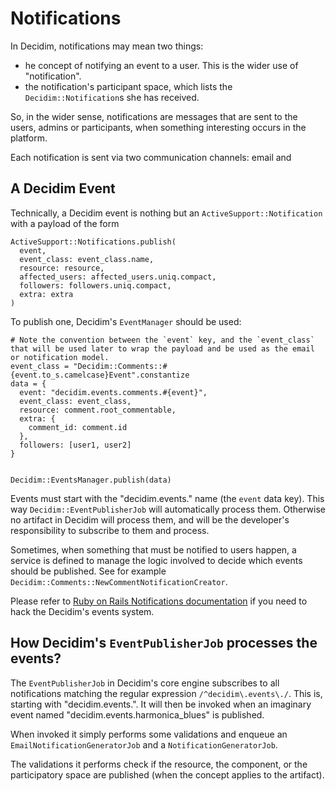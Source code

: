 # Notifications

In Decidim, notifications may mean two things:

- he concept of notifying an event to a user. This is the wider use of "notification".
- the notification's participant space, which lists the `Decidim::Notification`s she has received.

So, in the wider sense, notifications are messages that are sent to the users, admins or participants, when something interesting occurs in the platform.

Each notification is sent via two communication channels: email and 

## A Decidim Event

Technically, a Decidim event is nothing but an `ActiveSupport::Notification` with a payload of the form

```
ActiveSupport::Notifications.publish(
  event,
  event_class: event_class.name,
  resource: resource,
  affected_users: affected_users.uniq.compact,
  followers: followers.uniq.compact,
  extra: extra
)
```

To publish one, Decidim's `EventManager` should be used:

```
# Note the convention between the `event` key, and the `event_class` that will be used later to wrap the payload and be used as the email or notification model.
event_class = "Decidim::Comments::#{event.to_s.camelcase}Event".constantize
data = {
  event: "decidim.events.comments.#{event}",
  event_class: event_class,
  resource: comment.root_commentable,
  extra: {
    comment_id: comment.id
  },
  followers: [user1, user2]
}


Decidim::EventsManager.publish(data)
```

Events must start with the "decidim.events." name (the `event` data key). This way `Decidim::EventPublisherJob` will automatically process them. Otherwise no artifact in Decidim will process them, and will be the developer's responsibility to subscribe to them and process.

Sometimes, when something that must be notified to users happen, a service is defined to manage the logic involved to decide which events should be published. See for example `Decidim::Comments::NewCommentNotificationCreator`.

Please refer to [Ruby on Rails Notifications documentation](https://api.rubyonrails.org/classes/ActiveSupport/Notifications.html) if you need to hack the Decidim's events system.

## How Decidim's `EventPublisherJob` processes the events?

The `EventPublisherJob` in Decidim's core engine subscribes to all notifications matching the regular expression `/^decidim\.events\./`. This is, starting with "decidim.events.". It will then be invoked when an imaginary event named "decidim.events.harmonica_blues" is published.

When invoked it simply performs some validations and enqueue an `EmailNotificationGeneratorJob` and a `NotificationGeneratorJob`.

The validations it performs check if the resource, the component, or the participatory space are published (when the concept applies to the artifact).
